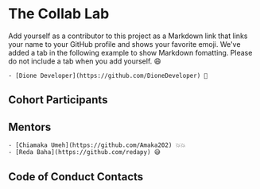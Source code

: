 # The Collab Lab

Add yourself as a contributor to this project as a Markdown link that links your name to your GitHub profile and shows your favorite emoji. We've added a tab in the following example to show Markdown fomatting. Please do not include a tab when you add yourself. 😄

    - [Dione Developer](https://github.com/DioneDeveloper) 💅

## Cohort Participants

## Mentors

    - [Chiamaka Umeh](https://github.com/Amaka202) 💥💥
    - [Reda Baha](https://github.com/redapy) 😅

## Code of Conduct Contacts
